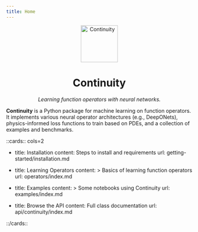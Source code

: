 ```yaml
---
title: Home
---
```


<div align="center">

<img alt="Continuity" src="https://aai-institute.github.io/continuity/img/icon.png" width="100">

<h1>Continuity</h1>

<i>Learning function operators with neural networks.</i>

</div>


**Continuity** is a Python package for machine learning on function operators.
It implements various neural operator architectures (e.g., DeepONets),
physics-informed loss functions to train based on PDEs, and a collection of
examples and benchmarks.

::cards:: cols=2

- title: Installation
  content: Steps to install and requirements
  url: getting-started/installation.md

- title: Learning Operators
  content: >
    Basics of learning function operators
  url: operators/index.md

- title: Examples
  content: >
    Some notebooks using Continuity
  url: examples/index.md

- title: Browse the API
  content: Full class documentation
  url: api/continuity/index.md

::/cards::
